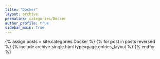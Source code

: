 ```yaml
---
title: "Docker"
layout: archive
permalink: categories/Docker
author_profile: true
sidebar_main: true
---
```



{% assign posts = site.categories.Docker %}
{% for post in posts reversed %} {% include archive-single.html type=page.entries_layout %} {% endfor %}
